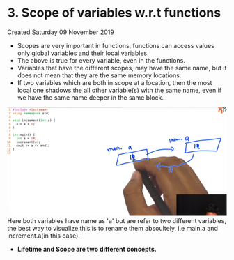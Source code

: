 # 3. Scope of variables w.r.t functions
Created Saturday 09 November 2019


* Scopes are very important in functions, functions can access values only global variables and their local variables.
* The above is true for every variable, even in the functions.
* Variables that have the different scopes, may have the same name, but it does not mean that they are the same memory locations.
* If two variables which are both in scope at a location, then the most local one shadows the all other variable(s) with the same name, even if we have the same name deeper in the same block.

![](../../../../assets/3._Scope_of_variables_w.r.t_functions-image-1.png)
Here  both variables have name as 'a' but are refer to two different variables, the best way to visualize this is to rename them absoultely, i.e main.a and increment.a(in this case).

* **Lifetime and Scope are two different concepts.**



